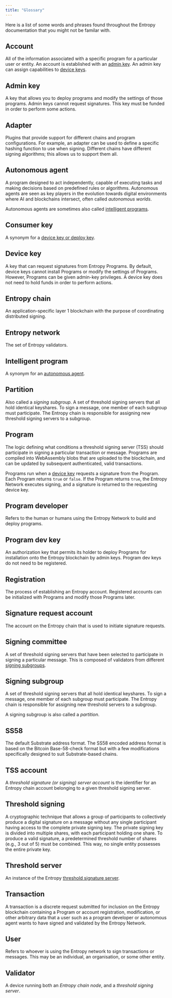 ```yaml
---
title: "Glossary"
---
```


Here is a list of some words and phrases found throughout the Entropy documentation that you might not be familar with.

## Account

All of the information associated with a specific program for a particular user or entity. An account is established with an [admin key](#admin-key). An admin key can assign capabilities to [device keys](#device-keys).

## Admin key

A key that allows you to deploy programs and modify the settings of those programs. Admin keys cannot request signatures. This key must be funded in order to perform some actions.

## Adapter

Plugins that provide support for different chains and program configurations. For example, an adapter can be used to define a specific hashing function to use when signing. Different chains have different signing algorithms; this allows us to support them all.

## Autonomous agent

A program designed to act independently, capable of executing tasks and making decisions based on predefined rules or algorithms. Autonomous agents are seen as key players in the evolution towards digital environments where AI and blockchains intersect, often called _autonomous worlds_.

Autonomous agents are sometimes also called [intelligent programs](#intelligent-program).

## Consumer key

A synonym for a [device key or deploy key](#device-key).

## Device key

A key that can request signatures from Entropy Programs. By default, device keys cannot install Programs or modify the settings of Programs. However, Programs can be given admin-key privileges. A device key does not need to hold funds in order to perform actions.

## Entropy chain

An application-specific layer 1 blockchain with the purpose of coordinating distributed signing.

## Entropy network

The set of Entropy validators.

## Intelligent program

A synonym for an [autonomous agent](#autonomous-agent).

## Partition

Also called a _signing subgroup_. A set of threshold signing servers that all hold identical keyshares. To sign a message, one member of each subgroup must participate. The Entropy chain is responsible for assigning new threshold signing servers to a subgroup.

## Program

The logic defining what conditions a threshold signing server (TSS) should participate in signing a particular transaction or message. Programs are compiled into WebAssembly blobs that are uploaded to the blockchain, and can be updated by subsequent authenticated, valid transactions.

Programs run when a [device key](#device-key) requests a signature from the Program. Each Program returns `true` or `false`. If the Program returns `true`, the Entropy Network executes signing, and a signature is returned to the requesting device key.

## Program developer

Refers to the human or humans using the Entropy Network to build and deploy programs.

## Program dev key

An authorization key that permits its holder to deploy Programs for installation onto the Entropy blockchain by admin keys. Program dev keys do not need to be registered.

## Registration

The process of establishing an Entropy account. Registered accounts can be initialized with Programs and modify those Programs later.

## Signature request account

The account on the Entropy chain that is used to initiate signature requests.

## Signing committee

A set of threshold signing servers that have been selected to participate in signing a particular message. This is composed of validators from different [signing subgroups](#signing-subgroup).

## Signing subgroup

A set of threshold signing servers that all hold identical keyshares. To sign a message, one member of each subgroup must participate. The Entropy chain is responsible for assigning new threshold servers to a subgroup.

A signing subgroup is also called a _partition_.

## SS58

The default Substrate address format. The SS58 encoded address format is based on the Bitcoin Base-58-check format but with a few modifications specifically designed to suit Substrate-based chains.

## TSS account

A _threshold signature (or signing) server account_ is the identifier for an Entropy chain account belonging to a given threshold signing server.

## Threshold signing

A cryptographic technique that allows a group of participants to collectively produce a digital signature on a message without any single participant having access to the complete private signing key. The private signing key is divided into multiple shares, with each participant holding one share. To produce a valid signature, a predetermined threshold number of shares (e.g., 3 out of 5) must be combined. This way, no single entity possesses the entire private key.

## Threshold server

An instance of the Entropy [threshold signature server](../concepts/threshold-signature-scheme.md).

## Transaction

A transaction is a discrete request submitted for inclusion on the Entropy blockchain containing a Program or account registration, modification, or other arbitrary data that a user such as a program developer or autonomous agent wants to have signed and validated by the Entropy Network.

## User

Refers to whoever is using the Entropy network to sign transactions or messages. This may be an individual, an organisation, or some other entity.

## Validator

A device running both an _Entropy chain node_, and a _threshold signing server_.
